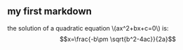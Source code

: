## my first markdown ##

<script type="text/javascript" src="http://cdn.mathjax.org/mathjax/latest/MathJax.js?config=default"></script>  

the solution of a quadratic equation \\(ax^2+bx+c=0\\) is:  
$$x=\frac{-b\pm \sqrt{b^2-4ac}}{2a}$$